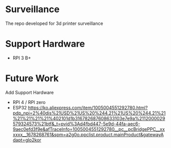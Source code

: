 # Surveillance
The repo developed for 3d printer surveillance

# Support Hardware
* RPI 3 B+

# Future Work
Add Support Hardware
* RPI 4 / RPI zero
* ESP32
https://ko.aliexpress.com/item/1005004551292780.html?pdp_npi=2%40dis%21USD%21US%20%244.21%21US%20%244.21%21%21%21%21%21%402101d1b316782687608633103e7e9a%2112000029579324573%21btf&_t=pvid%3Ad4fbd447-5e9d-44fa-aec6-9aec0efd3f9e&afTraceInfo=1005004551292780__pc__pcBridgePPC__xxxxxx__1678268761&spm=a2g0o.ppclist.product.mainProduct&gatewayAdapt=glo2kor
